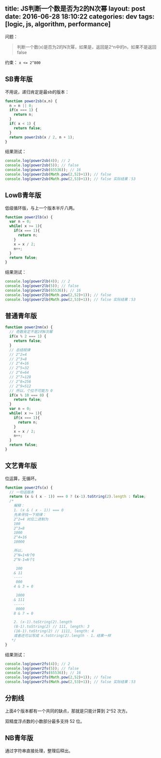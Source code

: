 title: JS判断一个数是否为2的N次幂
layout: post
date: 2016-06-28 18:10:22
categories: dev
tags: [logic, js, algorithm, performance]
---

问题：

> 判断一个数(x)是否为2的N次幂，如果是，返回是2^n中的n，如果不是返回false

约束： `x <= 2^800`

## SB青年版

不用说，递归肯定是最sb的版本：

```js
function power2sb(x,n) {
  n = n || 0;
  if(x === 1) {
    return n;
  }
  if( x < 1) {
    return false;
  }
  return power2sb(x / 2, n + 1);
}
```

结果测试：

```js
console.log(power2sb(4)); // 2
console.log(power2sb(5)); // false
console.log(power2sb(65536)); // 16
console.log(power2sb(Math.pow(2,52)+1)); // false
console.log(power2sb(Math.pow(2,53)+1)); // false 实际结果：53
```

<!-- more -->

## LowB青年版

低级循环版，与上一个版本半斤八两。

```js
function power2lb(x) {
  var n = 0;
  while( x >= 1){
    if(x === 1){
      return n;
    }
    x = x / 2;
    n++;
  }
  return false;
}
```

结果测试：

```js
console.log(power2lb(4)); // 2
console.log(power2lb(5)); // false
console.log(power2lb(65536)); // 16
console.log(power2lb(Math.pow(2,52)+1)); // false
console.log(power2lb(Math.pow(2,53)+1)); // false 实际结果：53
```

## 普通青年版

```js
function power2nm(x) {
  // 奇数肯定不是2的N次幂
  if(x % 2 === 1) {
    return false;
  }
  // 总结规律
  // 2^2=4
  // 2^3=8
  // 2^4=16
  // 2^5=32
  // 2^6=64
  // 2^7=128
  // 2^8=256
  // 2^9=512
  // 所以，个位不可能为 0
  if(x % 10 === 0) {
    return false;
  }
  var n = 0;
  while( x >= 1){
    if(x === 1){
      return n;
    }
    x = x / 2;
    n++;
  }
  return false;
}
```

## 文艺青年版

位运算，无循环。

```js
function power2fs(x) {
  // 一句话版本
  return (x & ( x - 1)) === 0 ? (x-1).toString(2).length : false;
  /*
    解释：
    1. (x & ( x - 1)) === 0
    先来寻找一下规律：
    2^2=4 对应二进制为
    100
    2^3=8
    1000
    2^4=16
    10000

    所以，
    2^N=1+N个0
    2^N-1=N个1

     100
    & 11
    ----
     000
    4 & 3 = 0

     1000
    & 111
    -----
     0000
    8 & 7 = 0

    2. (x-1).toString(2).length
    (8-1).toString(2) // 111, length: 3
    (16-1).toString(2) // 1111, length: 4
    或者还可以写成 x.toString(2).length - 1，结果一样
   */
}
```

结果测试：

```js
console.log(power2fs(4)); // 2
console.log(power2fs(5)); // false
console.log(power2fs(65536)); // 16
console.log(power2fs(Math.pow(2,52)+1)); // false
console.log(power2fs(Math.pow(2,53)+1)); // false 实际结果：53
```

## 分割线

上面4个版本都有一个共同的缺点，那就是只能计算到 2^52 次方。

双精度浮点数的小数部分最多支持 52 位。

## NB青年版

通过字符串直接处理，整理后释出。
